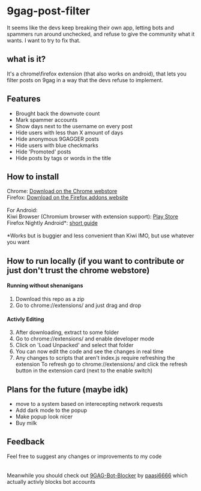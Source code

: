 # 9gag-post-filter

It seems like the devs keep breaking their own app, letting bots and spammers run around unchecked, and refuse to give the community what it wants. I want to try to fix that.

##   what is it?
It's a chrome\firefox extension (that also works on android), that lets you filter posts on 9gag in a way that the devs refuse to implement. 

## Features

- Brought back the downvote count
- Mark spammer accounts
- Show days next to the username on every post
- Hide users with less than X amount of days
- Hide anonymous 9GAGGER posts
- Hide users with blue checkmarks
- Hide 'Promoted' posts
- Hide posts by tags or words in the title

## How to install
Chrome: [Download on the Chrome webstore](https://chrome.google.com/webstore/detail/9gag-post-filter/ajkipkkhchaaccpbpkclolpebkgbmodl)\
Firefox: [Download on the Firefox addons website](https://addons.mozilla.org/en-US/firefox/addon/9gag-post-filter/)
\
\
For Android:\
Kiwi Browser (Chromium browser with extension support): [Play Store](https://play.google.com/store/apps/details?id=com.kiwibrowser.browser)
\
Firefox Nightly Android*: [short guide](https://youtu.be/cknXID7rV7k)
\
\
*Works but is buggier and less convenient than Kiwi IMO, but use whatever you want

## How to run locally (if you want to contribute or just don't trust the chrome webstore)
#### Running without shenanigans
1. Download this repo as a zip
2. Go to chrome://extensions/ and just drag and drop

#### Activly Editing
3. After downloading, extract to some folder
4. Go to chrome://extensions/ and enable developer mode
5. Click on 'Load Unpacked' and select that folder
6. You can now edit the code and see the changes in real time
7. Any changes to scripts that aren't index.js require refreshing the extension
 To refresh go to chrome://extensions/ and click the refresh button in the extension card (next to the enable switch)

## Plans for the future (maybe idk)
- move to a system based on interecepting network requests
- Add dark mode to the popup
- Make popup look nicer
- Buy milk


## Feedback

Feel free to suggest any changes or improvements to my code
\
\
\
Meanwhile you should check out [9GAG-Bot-Blocker](https://github.com/paasi6666/Bot-Blocker) by [paasi6666](https://github.com/paasi6666)  which actually activly blocks bot accounts

